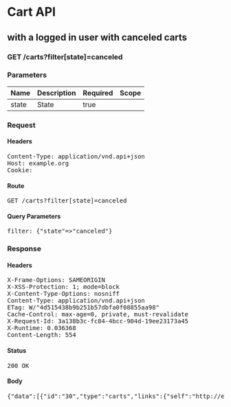 # Cart API

## with a logged in user with canceled carts

### GET /carts?filter[state]=canceled

### Parameters

| Name | Description | Required | Scope |
|------|-------------|----------|-------|
| state | State | true |  |

### Request

#### Headers

<pre>Content-Type: application/vnd.api+json
Host: example.org
Cookie: </pre>

#### Route

<pre>GET /carts?filter[state]=canceled</pre>

#### Query Parameters

<pre>filter: {&quot;state&quot;=&gt;&quot;canceled&quot;}</pre>

### Response

#### Headers

<pre>X-Frame-Options: SAMEORIGIN
X-XSS-Protection: 1; mode=block
X-Content-Type-Options: nosniff
Content-Type: application/vnd.api+json
ETag: W/&quot;4d515438b9b251b57dbfa0f08855aa98&quot;
Cache-Control: max-age=0, private, must-revalidate
X-Request-Id: 3a138b3c-fc84-4bcc-904d-19ee23173a45
X-Runtime: 0.036368
Content-Length: 554</pre>

#### Status

<pre>200 OK</pre>

#### Body

<pre>{"data":[{"id":"30","type":"carts","links":{"self":"http://example.org/carts/30"},"attributes":{"user_id":18,"purchased_at":"2018-05-14T06:13:02.982Z","created_at":"2018-05-14T06:13:02.956Z","updated_at":"2018-05-14T06:13:02.982Z","origin":null},"relationships":{"line_items":{"links":{"self":"http://example.org/carts/30/relationships/line_items","related":"http://example.org/carts/30/line_items"}},"cart_purchases":{"links":{"self":"http://example.org/carts/30/relationships/cart_purchases","related":"http://example.org/carts/30/cart_purchases"}}}}]}</pre>

